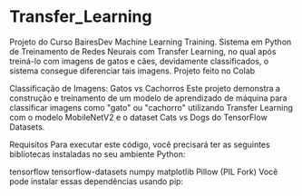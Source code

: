 # Transfer_Learning
Projeto do Curso BairesDev Machine Learning Training. Sistema em Python de Treinamento de Redes Neurais com Transfer Learning, no qual após treiná-lo com imagens de gatos e cães, devidamente classificados, o sistema consegue diferenciar tais imagens. Projeto feito no Colab

Classificação de Imagens: Gatos vs Cachorros
Este projeto demonstra a construção e treinamento de um modelo de aprendizado de máquina para classificar imagens como "gato" ou "cachorro" utilizando Transfer Learning com o modelo MobileNetV2 e o dataset Cats vs Dogs do TensorFlow Datasets.

Requisitos
Para executar este código, você precisará ter as seguintes bibliotecas instaladas no seu ambiente Python:

tensorflow
tensorflow-datasets
numpy
matplotlib
Pillow (PIL Fork)
Você pode instalar essas dependências usando pip:
